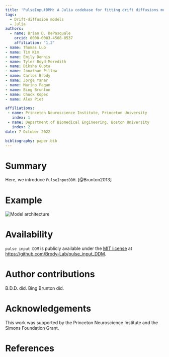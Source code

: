 ```yaml
---
title: 'PulseInputDMM: A Julia codebase for fitting drift diffusions models to behavior and neural data from pulse-based evidence accumulation task'
tags:
  - Drift-diffusion models
  - Julia
authors:
  - name: Brian D. DePasquale
    orcid: 0000-0003-4508-0537
    affiliation: "1,2"
- name: Thomas Luo
- name: Tim Kim
- name: Emily Dennis
- name: Tyler Boyd-Meredith
- name: Diksha Gupta
- name: Jonathan Pillow
- name: Carlos Brody
- name: Jorge Yanar
- name: Marino Pagan
- name: Bing Brunton
- name: Chuck Kopec
- name: Alex Piet

affiliations:
 - name: Princeton Neuroscience Institute, Princeton University
   index: 1
 - name: Department of Biomedical Engineering, Boston University
   index: 2
date: 7 October 2022

bibliography: paper.bib
---
```


# Summary

Here, we introduce ``PulseInputDDM``. [@Brunton2013]

# Example

![Model architecture](model.png)

# Availability

``pulse input DDM`` is publicly available under the [MIT license](https://github.com/Brody-Lab/pulse_input_DDM/blob/master/LICENSE) at <https://github.com/Brody-Lab/pulse_input_DDM>.

# Author contributions

B.D.D. did. Bing Brunton did.


# Acknowledgements

This work was supported by the Princeton Neuroscience Institute and the Simons Foundation Grant.

# References
